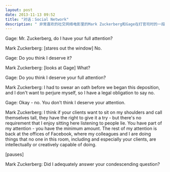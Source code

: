 ```yaml
---
layout: post
date: 2013-11-13 09:52
title: "对话：Social Network"
description: " 非常喜欢的社交网络电影里的Mark Zuckerberg和Gage在打官司时的一段对话。" 
---
```


Gage: Mr. Zuckerberg, do I have your full attention? 

Mark Zuckerberg: [stares out the window] No. 

Gage: Do you think I deserve it? 

Mark Zuckerberg: [looks at Gage] What? 

Gage: Do you think I deserve your full attention? 

Mark Zuckerberg: I had to swear an oath before we began this deposition, and I don't want to perjure myself, so I have a legal obligation to say no. 

Gage: Okay - no. You don't think I deserve your attention. 

Mark Zuckerberg: I think if your clients want to sit on my shoulders and call themselves tall, they have the right to give it a try - but there's no requirement that I enjoy sitting here listening to people lie. You have part of my attention - you have the minimum amount. The rest of my attention is back at the offices of Facebook, where my colleagues and I are doing things that no one in this room, including and especially your clients, are intellectually or creatively capable of doing. 

[pauses] 

Mark Zuckerberg: Did I adequately answer your condescending question?
